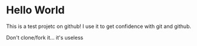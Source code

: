 # Hello World

This is a test projetc on github!
I use it to get confidence with git and github.

Don't clone/fork it... it's useless
